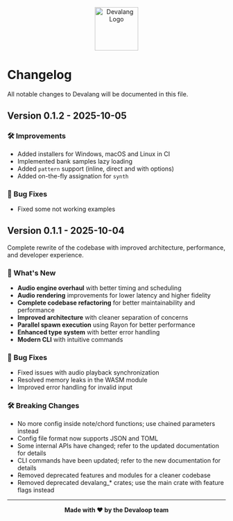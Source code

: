 <div align="center">
    <img src="https://devalang.com/images/devalang-logo-min.png" alt="Devalang Logo" width="100" />
</div>

# Changelog

All notable changes to Devalang will be documented in this file.

## Version 0.1.2 - 2025-10-05

### 🛠️ Improvements

- Added installers for Windows, macOS and Linux in CI
- Implemented bank samples lazy loading
- Added `pattern` support (inline, direct and with options)
- Added on-the-fly assignation for `synth`

### 🐛 Bug Fixes

- Fixed some not working examples

## Version 0.1.1 - 2025-10-04

Complete rewrite of the codebase with improved architecture, performance, and developer experience.

### 🚀 What's New

- **Audio engine overhaul** with better timing and scheduling
- **Audio rendering** improvements for lower latency and higher fidelity
- **Complete codebase refactoring** for better maintainability and performance
- **Improved architecture** with cleaner separation of concerns
- **Parallel spawn execution** using Rayon for better performance
- **Enhanced type system** with better error handling
- **Modern CLI** with intuitive commands

### 🐛 Bug Fixes

- Fixed issues with audio playback synchronization
- Resolved memory leaks in the WASM module
- Improved error handling for invalid input

### 🛠️ Breaking Changes

- No more config inside note/chord functions; use chained parameters instead
- Config file format now supports JSON and TOML
- Some internal APIs have changed; refer to the updated documentation for details
- CLI commands have been updated; refer to the new documentation for details
- Removed deprecated features and modules for a cleaner codebase
- Removed deprecated devalang_* crates; use the main crate with feature flags instead

---

<div align="center">
    <strong>Made with ❤️ by the Devaloop team</strong>
</div>
